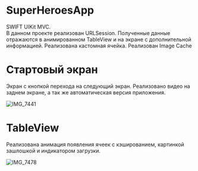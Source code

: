 # SuperHeroesApp
SWIFT UIKit MVC.  
В данном проекте реализован URLSession. Полученные данные отражаются в анимированном TableView и на экране с дополнительной информацией. Реализована кастомная ячейка.
Реализован Image Cache

# Стартовый экран
Экран с кнопкой перехода на следующий экран. Реализовано видео на заднем экране, а так же автоматическая версия приложения.

![IMG_7441](https://user-images.githubusercontent.com/107308461/226176786-3c9904c0-cd57-48bc-9927-3dc763a9e465.gif)



# TableView
Реализована анимация появления ячеек с кэшированием, картинкой зашлошкой и индикатором загрузки. 

![IMG_7478](https://user-images.githubusercontent.com/107308461/226176888-9b079053-098d-4691-b3d0-114de7672ede.gif)

